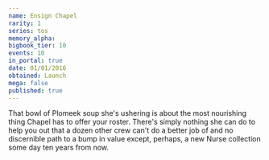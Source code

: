 ```yaml
---
name: Ensign Chapel
rarity: 1
series: tos
memory_alpha:
bigbook_tier: 10
events: 10
in_portal: true
date: 01/01/2016
obtained: Launch
mega: false
published: true
---
```


That bowl of Plomeek soup she's ushering is about the most nourishing thing Chapel has to offer your roster. There's simply nothing she can do to help you out that a dozen other crew can't do a better job of and no discernible path to a bump in value except, perhaps, a new Nurse collection some day ten years from now.

